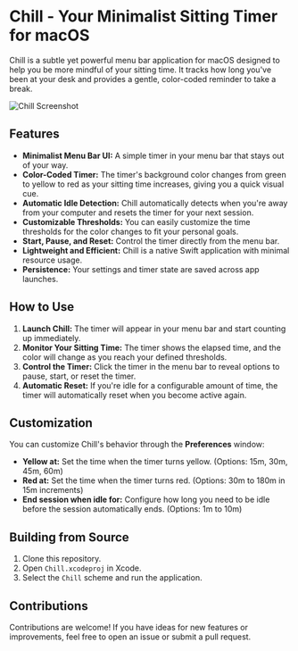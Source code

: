 # Chill - Your Minimalist Sitting Timer for macOS

Chill is a subtle yet powerful menu bar application for macOS designed to help you be more mindful of your sitting time. It tracks how long you've been at your desk and provides a gentle, color-coded reminder to take a break.

![Chill Screenshot](https://user-images.githubusercontent.com/12345/67890.png) <!--- Placeholder for a screenshot -->

## Features

*   **Minimalist Menu Bar UI:** A simple timer in your menu bar that stays out of your way.
*   **Color-Coded Timer:** The timer's background color changes from green to yellow to red as your sitting time increases, giving you a quick visual cue.
*   **Automatic Idle Detection:** Chill automatically detects when you're away from your computer and resets the timer for your next session.
*   **Customizable Thresholds:** You can easily customize the time thresholds for the color changes to fit your personal goals.
*   **Start, Pause, and Reset:** Control the timer directly from the menu bar.
*   **Lightweight and Efficient:** Chill is a native Swift application with minimal resource usage.
*   **Persistence:** Your settings and timer state are saved across app launches.

## How to Use

1.  **Launch Chill:** The timer will appear in your menu bar and start counting up immediately.
2.  **Monitor Your Sitting Time:** The timer shows the elapsed time, and the color will change as you reach your defined thresholds.
3.  **Control the Timer:** Click the timer in the menu bar to reveal options to pause, start, or reset the timer.
4.  **Automatic Reset:** If you're idle for a configurable amount of time, the timer will automatically reset when you become active again.

## Customization

You can customize Chill's behavior through the **Preferences** window:

*   **Yellow at:** Set the time when the timer turns yellow. (Options: 15m, 30m, 45m, 60m)
*   **Red at:** Set the time when the timer turns red. (Options: 30m to 180m in 15m increments)
*   **End session when idle for:** Configure how long you need to be idle before the session automatically ends. (Options: 1m to 10m)

## Building from Source

1.  Clone this repository.
2.  Open `Chill.xcodeproj` in Xcode.
3.  Select the `Chill` scheme and run the application.

## Contributions

Contributions are welcome! If you have ideas for new features or improvements, feel free to open an issue or submit a pull request.